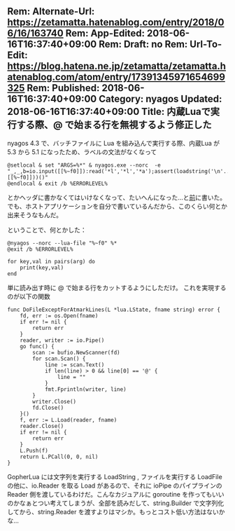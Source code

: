 Rem: Alternate-Url: https://zetamatta.hatenablog.com/entry/2018/06/16/163740
Rem: App-Edited: 2018-06-16T16:37:40+09:00
Rem: Draft: no
Rem: Url-To-Edit: https://blog.hatena.ne.jp/zetamatta/zetamatta.hatenablog.com/atom/entry/17391345971654699325
Rem: Published: 2018-06-16T16:37:40+09:00
Category: nyagos
Updated: 2018-06-16T16:37:40+09:00
Title:  内蔵Luaで実行する際、@ で始まる行を無視するよう修正した
---
nyagos 4.3 で、バッチファイルに Lua を組み込んで実行する際、内蔵Lua が 5.3 から 5.1 になったため、ラベルの文法がなくなって

```
@setlocal & set "ARGS=%*" & nyagos.exe --norc  -e "_,_,b=io.input([[%~f0]]):read('*l','*l','*a');assert(loadstring('\n'..b,[[%~f0]]))()"
@endlocal & exit /b %ERRORLEVEL%
```

とかヘッダに書かなくてはいけなくなって、たいへんになった…と[前](http://zetamatta.hatenablog.com/entry/2018/06/13/002508)に書いた。
でも、ホストアプリケーションを自分で書いているんだから、このくらい何とか出来そうなもんだ。

ということで、何とかした：

```
@nyagos --norc --lua-file "%~f0" %*
@exit /b %ERRORLEVEL%

for key,val in pairs(arg) do
    print(key,val)
end
```

単に読み出す時に @ で始まる行をカットするようにしただけ。
これを実現するのが以下の関数

```
func DoFileExceptForAtmarkLines(L *lua.LState, fname string) error {
	fd, err := os.Open(fname)
	if err != nil {
		return err
	}
	reader, writer := io.Pipe()
	go func() {
		scan := bufio.NewScanner(fd)
		for scan.Scan() {
			line := scan.Text()
			if len(line) > 0 && line[0] == '@' {
				line = ""
			}
			fmt.Fprintln(writer, line)
		}
		writer.Close()
		fd.Close()
	}()
	f, err := L.Load(reader, fname)
	reader.Close()
	if err != nil {
		return err
	}
	L.Push(f)
	return L.PCall(0, 0, nil)
}
```

GopherLua には文字列を実行する LoadString , ファイルを実行する LoadFile の他に、io.Reader を取る Load があるので、それに ioPipe のパイプラインの Reader 側を渡しているわけだ。こんなカジュアルに goroutine を作ってもいいのかなぁとつい考えてしまうが、全部を読みだして、string.Builder で文字列化してから、string.Reader を渡すよりはマシか。もっとコスト低い方法はないかな…